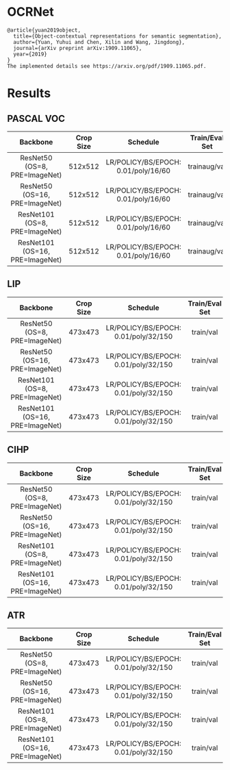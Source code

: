 # OCRNet
```
@article{yuan2019object,
  title={Object-contextual representations for semantic segmentation},
  author={Yuan, Yuhui and Chen, Xilin and Wang, Jingdong},
  journal={arXiv preprint arXiv:1909.11065},
  year={2019}
}
The implemented details see https://arxiv.org/pdf/1909.11065.pdf.
```


# Results

## PASCAL VOC
| Backbone                        | Crop Size  | Schedule                             | Train/Eval Set  | mIoU   | FPS    |
| :-:                             | :-:        | :-:                                  | :-:             | :-:    | :-:    |
| ResNet50 (OS=8, PRE=ImageNet)   | 512x512    | LR/POLICY/BS/EPOCH: 0.01/poly/16/60  | trainaug/val    | 76.50% | -      |
| ResNet50 (OS=16, PRE=ImageNet)  | 512x512    | LR/POLICY/BS/EPOCH: 0.01/poly/16/60  | trainaug/val    | 75.33% | -      |
| ResNet101 (OS=8, PRE=ImageNet)  | 512x512    | LR/POLICY/BS/EPOCH: 0.01/poly/16/60  | trainaug/val    | 78.78% | -      |
| ResNet101 (OS=16, PRE=ImageNet) | 512x512    | LR/POLICY/BS/EPOCH: 0.01/poly/16/60  | trainaug/val    | 77.76% | -      |

## LIP
| Backbone                        | Crop Size  | Schedule                             | Train/Eval Set  | mIoU   | FPS    |
| :-:                             | :-:        | :-:                                  | :-:             | :-:    | :-:    |
| ResNet50 (OS=8, PRE=ImageNet)   | 473x473    | LR/POLICY/BS/EPOCH: 0.01/poly/32/150 | train/val       | 52.26% | -      |
| ResNet50 (OS=16, PRE=ImageNet)  | 473x473    | LR/POLICY/BS/EPOCH: 0.01/poly/32/150 | train/val       | 51.07% | -      |
| ResNet101 (OS=8, PRE=ImageNet)  | 473x473    | LR/POLICY/BS/EPOCH: 0.01/poly/32/150 | train/val       | 54.25% | -      |
| ResNet101 (OS=16, PRE=ImageNet) | 473x473    | LR/POLICY/BS/EPOCH: 0.01/poly/32/150 | train/val       | 53.11% | -      |

## CIHP
| Backbone                        | Crop Size  | Schedule                             | Train/Eval Set  | mIoU   | FPS    |
| :-:                             | :-:        | :-:                                  | :-:             | :-:    | :-:    |
| ResNet50 (OS=8, PRE=ImageNet)   | 473x473    | LR/POLICY/BS/EPOCH: 0.01/poly/32/150 | train/val       | -      | -      |
| ResNet50 (OS=16, PRE=ImageNet)  | 473x473    | LR/POLICY/BS/EPOCH: 0.01/poly/32/150 | train/val       | -      | -      |
| ResNet101 (OS=8, PRE=ImageNet)  | 473x473    | LR/POLICY/BS/EPOCH: 0.01/poly/32/150 | train/val       | -      | -      |
| ResNet101 (OS=16, PRE=ImageNet) | 473x473    | LR/POLICY/BS/EPOCH: 0.01/poly/32/150 | train/val       | -      | -      |

## ATR
| Backbone                        | Crop Size  | Schedule                             | Train/Eval Set  | mIoU   | FPS    |
| :-:                             | :-:        | :-:                                  | :-:             | :-:    | :-:    |
| ResNet50 (OS=8, PRE=ImageNet)   | 473x473    | LR/POLICY/BS/EPOCH: 0.01/poly/32/150 | train/val       | -      | -      |
| ResNet50 (OS=16, PRE=ImageNet)  | 473x473    | LR/POLICY/BS/EPOCH: 0.01/poly/32/150 | train/val       | -      | -      |
| ResNet101 (OS=8, PRE=ImageNet)  | 473x473    | LR/POLICY/BS/EPOCH: 0.01/poly/32/150 | train/val       | -      | -      |
| ResNet101 (OS=16, PRE=ImageNet) | 473x473    | LR/POLICY/BS/EPOCH: 0.01/poly/32/150 | train/val       | -      | -      |